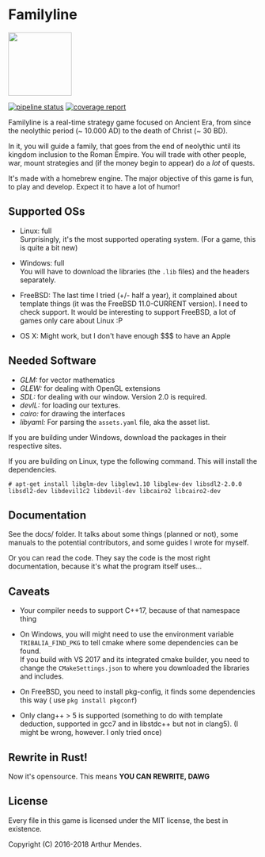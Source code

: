 # Familyline

<img src="icons/tribalia-logo.png" height="128px" width="128px" />

[![pipeline status](https://gitlab.com/arthurmco/Familyline/badges/master/pipeline.svg)](https://gitlab.com/arthurmco/Familyline/commits/master)
[![coverage report](https://gitlab.com/arthurmco/Familyline/badges/master/coverage.svg)](https://gitlab.com/arthurmco/Familyline/commits/master)

Familyline is a real-time strategy game focused on Ancient Era, from since the
neolythic period (~ 10.000 AD) to the death of Christ (~ 30 BD).

In it, you will guide a family, that goes from the end of neolythic until its kingdom 
inclusion to the Roman Empire. You will trade with other people, war, mount strategies
and (if the money begin to appear) do a *lot* of quests.

It's made with a homebrew engine. The major objective of this game is
fun, to play and develop. Expect it to have a lot of humor!

## Supported OSs

 - Linux: full  
   Surprisingly, it's the most supported operating system. (For a
   game, this is quite a bit new)
 
 - Windows: full  
   You will have to download the libraries (the `.lib` files) and the headers separately.
 
 - FreeBSD: The last time I tried (+/- half a year), it complained about template things 
   (it was the FreeBSD 11.0-CURRENT version). I need to check support. It would be 
   interesting to support FreeBSD, a lot of games only care about Linux :P
   
 - OS X: Might work, but I don't have enough $$$ to have an Apple

## Needed Software

* *GLM:* for vector mathematics
* *GLEW:* for dealing with OpenGL extensions
* *SDL:* for dealing with our window. Version 2.0 is required.
* *devIL:* for loading our textures.
* *cairo:* for drawing the interfaces
* *libyaml:* For parsing the `assets.yaml` file, aka the asset list.

If you are building under Windows, download the packages in their respective sites.

If you are building on Linux, type the following command. This will
install the dependencies.

`# apt-get install libglm-dev libglew1.10 libglew-dev libsdl2-2.0.0 libsdl2-dev libdevil1c2 libdevil-dev
libcairo2 libcairo2-dev`

## Documentation

See the docs/ folder. It talks about some things (planned or not), some 
manuals to the potential contributors, and some guides I wrote for myself.

Or you can read the code. They say the code is the most right documentation,
because it's what the program itself uses...

## Caveats

 - Your compiler needs to support C++17, because of that namespace thing

 - On Windows, you will might need to use the environment variable
   `TRIBALIA_FIND_PKG` to tell cmake where some dependencies can be
   found.  
   If you build with VS 2017 and its integrated cmake builder, you
   need to change the `CMakeSettings.json` to where you downloaded the
   libraries and includes.
 
 - On FreeBSD, you need to install pkg-config, it finds some dependencies this way ( use `pkg install pkgconf`)

 - Only clang++ > 5 is supported (something to do with template
   deduction, supported in gcc7 and in libstdc++  but not in clang5). 
   (I might be wrong, however. I only tried once)


## Rewrite in Rust!

Now it's opensource. This means **YOU CAN REWRITE, DAWG**

## License

Every file in this game is licensed under the MIT license, the best in
existence.

Copyright (C) 2016-2018 Arthur Mendes.


